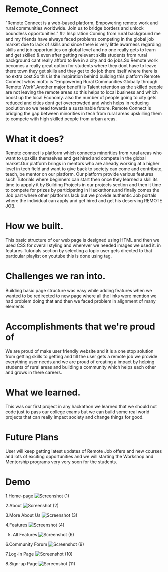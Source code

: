 # Remote_Connect
"Remote Connect is a web-based platform, Empowering remote work and rural communities worldwide. Join us to bridge borders and unlock boundless opportunities."
#💡 Inspiration
Coming from rural background me and my friends have always faced problems competing in the global job market due to lack of skills and since there is very little 
awarness regarding skills and job opportunities on global level and no one really gets to learn and get skilled & even after getting relevant skills students from rural background cant really afford to live in a city and do jobs.So Remote work becomes a really great option for students where they dont have to leave there town they get skills and they get to do job there itself where there is no extra cost.So this is the inspiration behind building this platform Remote Connect whos motto is
"Empowering Rural Communities Globally through Remote Work".Another major benefit is Talent retention as the skilled people are not leaving the remote areas so this helps to local business and which boost up the local Economy. also the number of people going to city gets reduced and cities dont get overcrowded and whch helps in reducing poolution so we head towards a sustainable future.
Remote Connect is bridging the gap between minorities in tech from rural areas upskilling them to compete with high skilled people from urban areas.
# What it does?
Remote connect is platform which connects minorities from rural areas who want to upskills themselves and get hired and compete in the global market.Our platform brings in mentors who are already working at a higher level in tech field and want to give back to society can come and contribute, teach, be mentor on our platform.
Our platform provide various features such Tutorials where beginners can start then once they learned a skill its time to appply it by Building Projects in our projects section and then it time to compete for prizes by participating in Hackathons.and finally comes the Job part where other platforms lack but we provide authentic Job portals where the individual can apply and get hired and get his deserving REMOTE JOB.
# How we built.
This basic structure of our web page is designed using HTML and then we used CSS for overall styling and wherever we needed images we used it.
in features Tutorials section by selecting a topic user gets directed to that particular playlist on youtube this is done using <a> tag.
# Challenges we ran into.
Building basic page structure was easy while adding features when we wanted to be redirected to new page where all the links were mention we had problem doing that and then we faced problem in alignment of many elements.
# Accomplishments that we're proud of
We are proud of make user friendly website and it is a one stop solution from getting skills to getting and till the user gets a remote job we provide everything user needs.and we are proud of creating a impact by helping students of rural areas and building a community which helps each other and grows in there careers.
# What we learned.
This was our first project in any hackathon we learned that we should not code just to pass our college exams but we can build some real world projects that can really impact society and change things for good.
# Future Plans
User will keep getting latest updates of Remote Job offers and new courses and lots of exciting opportunities and we will starting the Workshop and Mentorship programs very very soon for the students.
# Demo
1.Home-page
![Screenshot (1)](https://github.com/arjunrathod91/Remote_Connect/assets/138087179/b2647df5-4c4e-4ab6-bdef-bad0bff046c2)

2.About
![Screenshot (2)](https://github.com/arjunrathod91/Remote_Connect/assets/138087179/61d402eb-5692-48cf-b622-b4b19ea938f1)

3.More About Us
![Screenshot (3)](https://github.com/arjunrathod91/Remote_Connect/assets/138087179/b2d184a2-edfe-4138-aa7e-c44a266dcea7)

4.Features
![Screenshot (4)](https://github.com/arjunrathod91/Remote_Connect/assets/138087179/575f8c0e-6cf5-41a0-86f0-3408084452dd)

5. All Features
![Screenshot (6)](https://github.com/arjunrathod91/Remote_Connect/assets/138087179/14260dfd-e691-469a-9afb-138bfbc38e1f)

6.Community Forum
![Screenshot (9)](https://github.com/arjunrathod91/Remote_Connect/assets/138087179/28e149a5-0fc2-4208-b438-b7ece47405fb)

7.Log-in Page
![Screenshot (10)](https://github.com/arjunrathod91/Remote_Connect/assets/138087179/83b93b36-7cea-4367-b9ae-113222f90e87)

8.Sign-up Page
![Screenshot (11)](https://github.com/arjunrathod91/Remote_Connect/assets/138087179/96298986-a04f-4f1e-9bbf-6b7bdd1ed4db)



